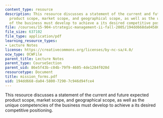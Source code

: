 ```yaml
---
content_type: resource
description: This resource discusses a statement of the current and future expected
  product scope, market scope, and geographical scope, as well as the unique competencies
  of the business must develop to achieve a its desired competitive positioning.
file: /courses/15-904-strategic-management-ii-fall-2005/194dd668da04580072907c946d94fce4_mission_forms.pdf
file_size: 637102
file_type: application/pdf
learning_resource_types:
- Lecture Notes
license: https://creativecommons.org/licenses/by-nc-sa/4.0/
ocw_type: OCWFile
parent_title: Lecture Notes
parent_type: CourseSection
parent_uid: 86e5f43b-c04b-79f9-4605-4de1284f020d
resourcetype: Document
title: mission_forms.pdf
uid: 194dd668-da04-5800-7290-7c946d94fce4
---
```

This resource discusses a statement of the current and future expected product scope, market scope, and geographical scope, as well as the unique competencies of the business must develop to achieve a its desired competitive positioning.